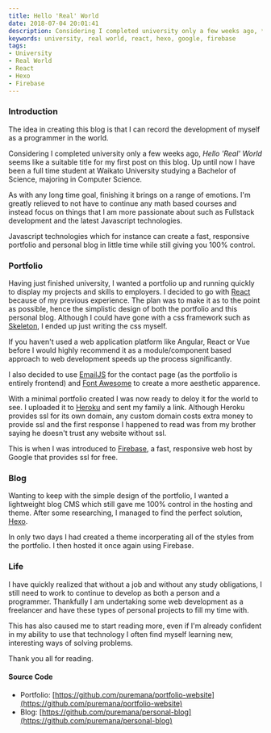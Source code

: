 ```yaml
---
title: Hello 'Real' World
date: 2018-07-04 20:01:41
description: Considering I completed university only a few weeks ago, *Hello 'Real' World* seems like a suitable title for my first post on this blog. Up until now I have been a full time student at Waikato University studying a Bachelor of Science, majoring in Computer Science.
keywords: university, real world, react, hexo, google, firebase 
tags:
- University
- Real World 
- React
- Hexo
- Firebase
---
```

### Introduction

The idea in creating this blog is that I can record the development of myself as a programmer in the world.

Considering I completed university only a few weeks ago, *Hello 'Real' World* seems like a suitable title for my first post on this blog. Up until now I have been a full time student at Waikato University studying a Bachelor of Science, majoring in Computer Science.

As with any long time goal, finishing it brings on a range of emotions. I'm greatly relieved to not have to continue any math based courses and instead focus on things that I am more passionate about such as Fullstack development and the latest Javascript technologies.

Javascript technologies which for instance can create a fast, responsive portfolio and personal blog in little time while still giving you 100% control.
<!-- more -->

### Portfolio

Having just finished university, I wanted a portfolio up and running quickly to display my projects and skills to employers. I decided to go with [React](https://reactjs.org/) because of my previous experience. The plan was to make it as to the point as possible, hence the simplistic design of both the portfolio and this personal blog. Although I could have gone with a css framework such as [Skeleton](http://getskeleton.com/), I ended up just writing the css myself.

If you haven't used a web application platform like Angular, React or Vue before I would highly recommend it as a module/component based approach to web development speeds up the process significantly.

I also decided to use [EmailJS](http://www.emailjs.com/) for the contact page (as the portfolio is entirely frontend) and [Font Awesome](https://fontawesome.com/) to create a more aesthetic apparence.

With a minimal portfolio created I was now ready to deloy it for the world to see. I uploaded it to [Heroku](https://www.heroku.com/) and sent my family a link. Although Heroku provides ssl for its own domain, any custom domain costs extra money to provide ssl and the first response I happened to read was from my brother saying he doesn't trust any website without ssl.

This is when I was introduced to [Firebase](https://firebase.google.com/), a fast, responsive web host by Google that provides ssl for free.

### Blog

Wanting to keep with the simple design of the portfolio, I wanted a lightweight blog CMS which still gave me 100% control in the hosting and theme. After some researching, I managed to find the perfect solution, [Hexo](https://hexo.io/).

In only two days I had created a theme incorperating all of the styles from the portfolio. I then hosted it once again using Firebase.

### Life

I have quickly realized that without a job and without any study obligations, I still need to work to continue to develop as both a person and a programmer. Thankfully I am undertaking some web development as a freelancer and have these types of personal projects to fill my time with. 

This has also caused me to start reading more, even if I'm already confident in my ability to use that technology I often find myself learning new, interesting ways of solving problems.

Thank you all for reading.

#### Source Code

- Portfolio: [https://github.com/puremana/portfolio-website](https://github.com/puremana/portfolio-website)
- Blog: [https://github.com/puremana/personal-blog](https://github.com/puremana/personal-blog)
